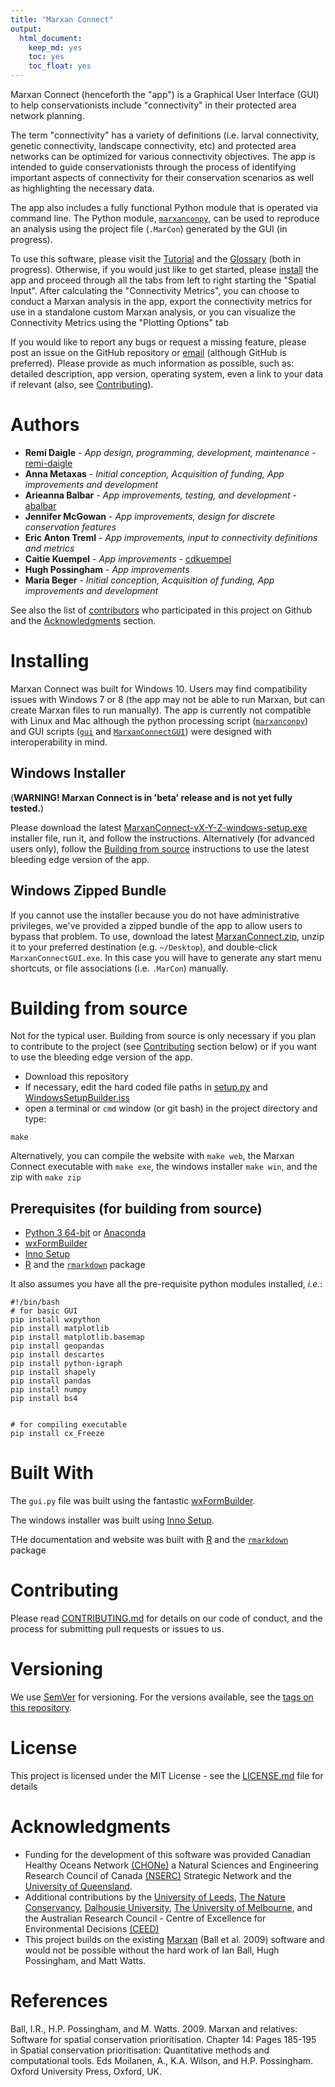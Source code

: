 ```yaml
---
title: "Marxan Connect"
output:
  html_document:
    keep_md: yes
    toc: yes
    toc_float: yes
---
```


Marxan Connect (henceforth the "app") is a Graphical User Interface (GUI) to help conservationists include "connectivity" in their protected area network planning.

The term "connectivity" has a variety of definitions (i.e. larval connectivity, genetic connectivity, landscape connectivity, etc) and protected area networks can be optimized for various connectivity objectives. The app is intended to guide conservationists through the process of identifying important aspects of connectivity for their conservation scenarios as well as highlighting the necessary data.

The app also includes a fully functional Python module that is operated via command line. The Python module, [`marxanconpy`](https://github.com/remi-daigle/MarxanConnect/blob/master/marxanconpy.py), can be used to reproduce an analysis using the project file (`.MarCon`) generated by the GUI (in progress).

To use this software, please visit the [Tutorial](./tutorial.html) and the [Glossary](./glossary.html) (both in progress). Otherwise, if you would just like to get started, please [install](#installing) the app and proceed through all the tabs from left to right starting the "Spatial Input". After calculating the "Connectivity Metrics", you can choose to conduct a Marxan analysis in the app, export the connectivity metrics for use in a standalone custom Marxan analysis, or you can visualize the Connectivity Metrics using the "Plotting Options" tab

If you would like to report any bugs or request a missing feature, please post an issue on the GitHub repository or [email](mailto:remi.daigle@dal.ca?subject=Marxan%20with%20Connectivity%20bug%20or%20feature%20request) (although GitHub is preferred). Please provide as much information as possible, such as: detailed description, app version, operating system, even a link to your data if relevant (also, see [Contributing](#contributing)).

# Authors

* **Remi Daigle** - *App design, programming, development, maintenance* - [remi-daigle](https://github.com/remi-daigle)
* **Anna Metaxas** - *Initial conception, Acquisition of funding, App improvements and development*
* **Arieanna Balbar** - *App improvements, testing, and development* - [abalbar](https://github.com/abalbar)
* **Jennifer McGowan** - *App improvements, design for discrete conservation features*
* **Eric Anton Treml** - *App improvements, input to connectivity definitions and metrics*
* **Caitie Kuempel** - *App improvements* - [cdkuempel](https://github.com/cdkuempel)
* **Hugh Possingham** - *App improvements*
* **Maria Beger** - *Initial conception, Acquisition of funding, App improvements and development*

See also the list of [contributors](https://github.com/remi-daigle/MarxanConnect/contributors) who participated in this project on Github and the [Acknowledgments](#acknowledgments) section.

# Installing

Marxan Connect was built for Windows 10. Users may find compatibility issues with Windows 7 or 8 (the app may not be able to run Marxan, but can create Marxan files to run manually). The app is currently not compatible with Linux and Mac although the python processing script ([`marxanconpy`](https://github.com/remi-daigle/MarxanConnect/blob/master/marxanconpy.py)) and GUI scripts ([`gui`](https://github.com/remi-daigle/MarxanConnect/blob/master/gui.py) and [`MarxanConnectGUI`](https://github.com/remi-daigle/MarxanConnect/blob/master/MarxanConnectGUI.py)) were designed with interoperability in mind. 

## Windows Installer

(**WARNING! Marxan Connect is in 'beta' release and is not yet fully tested.**)

Please download the latest [MarxanConnect-vX-Y-Z-windows-setup.exe](https://github.com/remi-daigle/MarxanConnect/releases) installer file, run it, and follow the instructions. Alternatively (for advanced users only), follow the [Building from source](#building-from-source) instructions to use the latest bleeding edge version of the app.

## Windows Zipped Bundle

If you cannot use the installer because you do not have administrative privileges, we've provided a zipped bundle of the app to allow users to bypass that problem. To use, download the latest [MarxanConnect.zip](https://github.com/remi-daigle/MarxanConnect/releases), unzip it to your preferred destination (e.g. `~/Desktop`), and double-click `MarxanConnectGUI.exe`. In this case you will have to generate any start menu shortcuts, or file associations (i.e. `.MarCon`) manually.

# Building from source

Not for the typical user. Building from source is only necessary if you plan to contribute to the project (see [Contributing](#contributing) section below) or if you want to use the bleeding edge version of the app.

* Download this repository
* If necessary, edit the hard coded file paths in [setup.py](https://github.com/remi-daigle/MarxanConnect/blob/master/setup.py) and [WindowsSetupBuilder.iss](https://github.com/remi-daigle/MarxanConnect/blob/master/WindowsSetupBuilder.iss)
* open a terminal or `cmd` window (or git bash) in the project directory and type:

```
make
```

Alternatively, you can compile the website with `make web`, the Marxan Connect executable with `make exe`, the windows installer `make win`, and the zip with `make zip`

## Prerequisites (for building from source)

* [Python 3 64-bit](https://www.python.org/downloads) or [Anaconda](https://www.anaconda.com/distribution/)
* [wxFormBuilder](https://github.com/wxFormBuilder/wxFormBuilder)
* [Inno Setup](http://www.jrsoftware.org/isinfo.php)
* [R](https://www.r-project.org/) and the [`rmarkdown`](http://rmarkdown.rstudio.com/) package

It also assumes you have all the pre-requisite python modules installed, *i.e.*:

```
#!/bin/bash
# for basic GUI
pip install wxpython
pip install matplotlib
pip install matplotlib.basemap
pip install geopandas
pip install descartes
pip install python-igraph
pip install shapely
pip install pandas
pip install numpy
pip install bs4


# for compiling executable
pip install cx_Freeze
```

# Built With

The `gui.py` file was built using the fantastic [wxFormBuilder](https://github.com/wxFormBuilder/wxFormBuilder).

The windows installer was built using [Inno Setup](http://www.jrsoftware.org/isinfo.php).

THe documentation and website was built with [R](https://www.r-project.org/) and the [`rmarkdown`](http://rmarkdown.rstudio.com/) package

# Contributing

Please read [CONTRIBUTING.md](./CONTRIBUTING.html) for details on our code of conduct, and the process for submitting pull requests or issues to us.

# Versioning

We use [SemVer](http://semver.org/) for versioning. For the versions available, see the [tags on this repository](https://github.com/remi-daigle/MarxanConnect/tags). 

# License

This project is licensed under the MIT License - see the [LICENSE.md](https://github.com/remi-daigle/MarxanConnect/blob/master/LICENSE) file for details

# Acknowledgments

* Funding for the development of this software was provided Canadian Healthy Oceans Network [(CHONe)](https://chone2.ca/) a Natural Sciences and Engineering Research Council of Canada [(NSERC)](http://www.nserc-crsng.gc.ca/index_eng.asp) Strategic Network and the [University of Queensland](https://www.uq.edu.au/).
* Additional contributions by the [University of Leeds](https://www.leeds.ac.uk/), [The Nature Conservancy](https://www.nature.org/), [Dalhousie University](https://www.dal.ca/), [The University of Melbourne](https://www.unimelb.edu.au/), and the Australian Research Council - Centre of Excellence for Environmental Decisions [(CEED)](http://ceed.edu.au/)
* This project builds on the existing [Marxan](http://marxan.net/) (Ball et al. 2009) software and would not be possible without the hard work of Ian Ball, Hugh Possingham, and Matt Watts.

# References

Ball, I.R., H.P. Possingham, and M. Watts. 2009. Marxan and relatives: Software for spatial conservation prioritisation. Chapter 14: Pages 185-195 in Spatial conservation prioritisation: Quantitative methods and computational tools. Eds Moilanen, A., K.A. Wilson, and H.P. Possingham. Oxford University Press, Oxford, UK.
